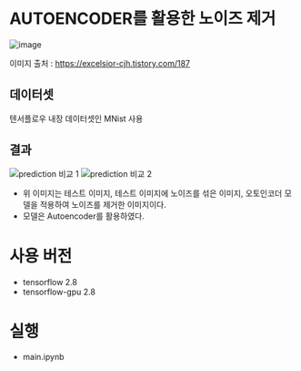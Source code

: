 # AUTOENCODER를 활용한 노이즈 제거 
![image](https://github.com/NamOhSeung/Oh-Seung-Nam/assets/98510923/cc920e0f-a05a-4dcb-af94-92f5704ce305)

이미지 출처 : https://excelsior-cjh.tistory.com/187

## 데이터셋
텐서플로우 내장 데이터셋인 MNist 사용

## 결과
![prediction 비교 1](https://github.com/NamOhSeung/Oh-Seung-Nam/assets/98510923/792c8af4-44a0-4735-9609-1fd0d5a42494)
![prediction 비교 2](https://github.com/NamOhSeung/Oh-Seung-Nam/assets/98510923/4fe0b32c-2340-48c9-b550-e1aabe529bcb)

- 위 이미지는 테스트 이미지, 테스트 이미지에 노이즈를 섞은 이미지, 오토인코더 모델을 적용하여 노이즈를 제거한 이미지이다.
- 모델은 Autoencoder를 활용하였다.

# 사용 버전
- tensorflow 2.8
- tensorflow-gpu 2.8

# 실행
- main.ipynb
